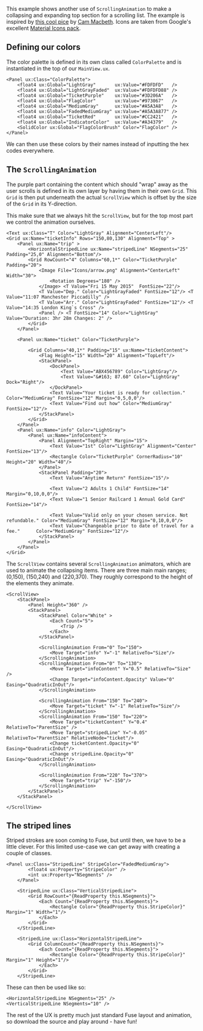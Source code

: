 This example shows another use of `ScrollingAnimation` to make a collapsing and expanding top section for a scrolling list. The example is inspired by [this cool pice](https://dribbble.com/shots/2367675-Ticket-scroll) by [Cam Macbeth](https://dribbble.com/highfelt). Icons are taken from Google's excellent [Material Icons pack](https://design.google.com/icons/).

## Defining our colors

The color palette is defined in its own class called `ColorPalette` and is instantiated in the top of our `MainView.ux`.

<!-- snippet-begin:code/ColorPalette.ux:ColorPalette -->

```
<Panel ux:Class="ColorPalette">
    <float4 ux:Global="LightGray"       ux:Value="#FDFDFD"   />
    <float4 ux:Global="LightGrayFaded"  ux:Value="#FDFDFD88" />
    <float4 ux:Global="TicketPurple"    ux:Value="#3D206A"   />
    <float4 ux:Global="FlagColor"       ux:Value="#973067"   />
    <float4 ux:Global="MediumGray"      ux:Value="#A5A3A8"   />
    <float4 ux:Global="FadedMediumGray" ux:Value="#A5A3A877" />
    <float4 ux:Global="TicketRed"       ux:Value="#CC2421"   />
    <float4 ux:Global="IndicatorColor"  ux:Value="#A34379"   />
    <SolidColor ux:Global="FlagColorBrush" Color="FlagColor" />
</Panel>
```

<!-- snippet-end -->

We can then use these colors by their names instead of inputting the hex codes everywhere.



## The `ScrollingAnimation`

The purple part containing the content which should "wrap" away as the user scrolls is defined in its own layer by having them in their own `Grid`. This `Grid` is then put underneath the actual `ScrollView` which is offset by the size of the `Grid` in its Y-direction.

This make sure that we always hit the `ScrollView`, but for the top most part we control the animation ourselves.

<!-- snippet-begin:code/MainView.ux:WrappingPart -->

```
<Text ux:Class="T" Color="LightGray" Alignment="CenterLeft"/>
<Grid ux:Name="ticketInfo" Rows="150,80,130" Alignment="Top" >
    <Panel ux:Name="trip" >
        <HorizontalStripedLine ux:Name="stripedLine" NSegments="25" Padding="25,0" Alignment="Bottom"/>
        <Grid RowCount="4" Columns="60,1*" Color="TicketPurple" Padding="20">
            <Image File="Icons/arrow.png" Alignment="CenterLeft" Width="30">
                <Rotation Degrees="180" />
            </Image> <T Value="Fri 15 May 2015"  FontSize="22"/>
            <T Value="Dep." Color="LightGrayFaded" FontSize="12"/> <T Value="11:07 Manchester Piccadilly" />
            <T Value="Arr." Color="LightGrayFaded" FontSize="12"/> <T Value="14:35 London King`s Cross" />
            <Panel /> <T FontSize="14" Color="LightGray" Value="Duration: 3hr 28m Changes: 2" />
        </Grid>
    </Panel>

    <Panel ux:Name="ticket" Color="TicketPurple">

        <Grid Columns="40,1*" Padding="15" ux:Name="ticketContent">
            <Flag Height="15" Width="20" Alignment="TopLeft"/>
            <StackPanel>
                <DockPanel>
                    <Text Value="ABX456789" Color="LightGray"/>
                    <Text Value="&#163; 87.60" Color="LightGray" Dock="Right"/>
                </DockPanel>
                <Text Value="Your ticket is ready for collection." Color="MediumGray" FontSize="12" Margin="0,5,0,0"/>
                <Text Value="Find out how" Color="MediumGray" FontSize="12"/>
            </StackPanel>
        </Grid>
    </Panel>
    <Panel ux:Name="info" Color="LightGray">
        <Panel ux:Name="infoContent">
            <Panel Alignment="TopRight" Margin="15">
                <Text Value="1st" Color="LightGray" Alignment="Center" FontSize="13"/>
                <Rectangle Color="TicketPurple" CornerRadius="10" Height="20" Width="40"/>
            </Panel>
            <StackPanel Padding="20">
                <Text Value="Anytime Return" FontSize="15"/>

                <Text Value="2 Adults 1 Child" FontSize="14" Margin="0,10,0,0"/>
                <Text Value="1 Senior Railcard 1 Annual Gold Card" FontSize="14"/>

                <Text Value="Valid only on your chosen service. Not refundable." Color="MediumGray" FontSize="12" Margin="0,10,0,0"/>
                <Text Value="Changeable prior to date of travel for a fee."      Color="MediumGray" FontSize="12"/>
            </StackPanel>
        </Panel>
    </Panel>
</Grid>
```

<!-- snippet-end -->

The `ScrollView` contains several `ScrollingAnimation` animators, which are used to animate the collapsing items. There are three main main ranges; (0,150), (150,240) and (220,370). They roughly correspond to the height of the elements they animate.

<!-- snippet-begin:code/MainView.ux:ScrollView -->

```
<ScrollView>
    <StackPanel>
        <Panel Height="360" />
        <StackPanel>
            <StackPanel Color="White" >
                <Each Count="5">
                    <Trip />
                </Each>
            </StackPanel>

            <ScrollingAnimation From="0" To="150">
                <Move Target="info" Y="-1" RelativeTo="Size"/>
            </ScrollingAnimation>
            <ScrollingAnimation From="0" To="130">
                <Move Target="infoContent" Y="0.5" RelativeTo="Size" />
                <Change Target="infoContent.Opacity" Value="0" Easing="QuadraticInOut"/>
            </ScrollingAnimation>

            <ScrollingAnimation From="150" To="240">
                <Move Target="ticket" Y="-1" RelativeTo="Size"/>
            </ScrollingAnimation>
            <ScrollingAnimation From="150" To="220">
                <Move Target="ticketContent" Y="0.4" RelativeTo="ParentSize" />
                <Move Target="stripedLine" Y="-0.05" RelativeTo="ParentSize" RelativeNode="ticket"/>
                <Change ticketContent.Opacity="0" Easing="QuadraticInOut"/>
                <Change stripedLine.Opacity="0" Easing="QuadraticInOut"/>
            </ScrollingAnimation>

            <ScrollingAnimation From="220" To="370">
                <Move Target="trip" Y="-150"/>
            </ScrollingAnimation>
        </StackPanel>
    </StackPanel>

</ScrollView>
```

<!-- snippet-end -->

## The striped lines

Striped strokes are soon coming to Fuse, but until then, we have to be a little clever. For this limited use-case we can get away with creating a couple of classes.

<!-- snippet-begin:code/StripedLine.ux:StripedLines -->

```
<Panel ux:Class="StripedLine" StripeColor="FadedMediumGray">
        <float4 ux:Property="StripeColor" />
        <int ux:Property="NSegments" />
    </Panel>

    <StripedLine ux:Class="VerticalStripedLine">
        <Grid RowCount="{ReadProperty this.NSegments}">
            <Each Count="{ReadProperty this.NSegments}">
                <Rectangle Color="{ReadProperty this.StripeColor}" Margin="1" Width="1"/>
            </Each>
        </Grid>
    </StripedLine>

    <StripedLine ux:Class="HorizontalStripedLine">
        <Grid ColumnCount="{ReadProperty this.NSegments}">
            <Each Count="{ReadProperty this.NSegments}">
                <Rectangle Color="{ReadProperty this.StripeColor}" Margin="1" Height="1"/>
            </Each>
        </Grid>
    </StripedLine>
```

<!-- snippet-end -->

These can then be used like so:

```
<HorizontalStripedLine NSegments="25" />
<VerticalStripedLine NSegments="10" />
```

The rest of the UX is pretty much just standard Fuse layout and animation, so download the source and play around - have fun!
